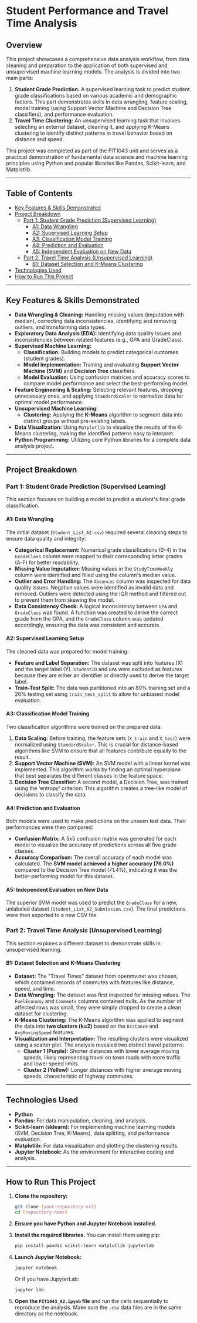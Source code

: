 # Student Performance and Travel Time Analysis

## Overview

This project showcases a comprehensive data analysis workflow, from data cleaning and preparation to the application of both supervised and unsupervised machine learning models. The analysis is divided into two main parts:

1.  **Student Grade Prediction:** A supervised learning task to predict student grade classifications based on various academic and demographic factors. This part demonstrates skills in data wrangling, feature scaling, model training (using Support Vector Machine and Decision Tree classifiers), and performance evaluation.
2.  **Travel Time Clustering:** An unsupervised learning task that involves selecting an external dataset, cleaning it, and applying K-Means clustering to identify distinct patterns in travel behavior based on distance and speed.

This project was completed as part of the FIT1043 unit and serves as a practical demonstration of fundamental data science and machine learning principles using Python and popular libraries like Pandas, Scikit-learn, and Matplotlib.

---

## Table of Contents

- [Key Features & Skills Demonstrated](#key-features--skills-demonstrated)
- [Project Breakdown](#project-breakdown)
  - [Part 1: Student Grade Prediction (Supervised Learning)](#part-1-student-grade-prediction-supervised-learning)
    - [A1: Data Wrangling](#a1-data-wrangling)
    - [A2: Supervised Learning Setup](#a2-supervised-learning-setup)
    - [A3: Classification Model Training](#a3-classification-model-training)
    - [A4: Prediction and Evaluation](#a4-prediction-and-evaluation)
    - [A5: Independent Evaluation on New Data](#a5-independent-evaluation-on-new-data)
  - [Part 2: Travel Time Analysis (Unsupervised Learning)](#part-2-travel-time-analysis-unsupervised-learning)
    - [B1: Dataset Selection and K-Means Clustering](#b1-dataset-selection-and-k-means-clustering)
- [Technologies Used](#technologies-used)
- [How to Run This Project](#how-to-run-this-project)

---

## Key Features & Skills Demonstrated

* **Data Wrangling & Cleaning:** Handling missing values (imputation with median), correcting data inconsistencies, identifying and removing outliers, and transforming data types.
* **Exploratory Data Analysis (EDA):** Identifying data quality issues and inconsistencies between related features (e.g., GPA and GradeClass).
* **Supervised Machine Learning:**
    * **Classification:** Building models to predict categorical outcomes (student grades).
    * **Model Implementation:** Training and evaluating **Support Vector Machine (SVM)** and **Decision Tree** classifiers.
    * **Model Evaluation:** Using confusion matrices and accuracy scores to compare model performance and select the best-performing model.
* **Feature Engineering & Scaling:** Selecting relevant features, dropping unnecessary ones, and applying `StandardScaler` to normalize data for optimal model performance.
* **Unsupervised Machine Learning:**
    * **Clustering:** Applying the **K-Means** algorithm to segment data into distinct groups without pre-existing labels.
* **Data Visualization:** Using `Matplotlib` to visualize the results of the K-Means clustering, making the identified patterns easy to interpret.
* **Python Programming:** Utilizing core Python libraries for a complete data analysis project.

---

## Project Breakdown

### Part 1: Student Grade Prediction (Supervised Learning)

This section focuses on building a model to predict a student's final grade classification.

#### A1: Data Wrangling

The initial dataset (`Student_List_A2.csv`) required several cleaning steps to ensure data quality and integrity:
* **Categorical Replacement:** Numerical grade classifications (0-4) in the `GradeClass` column were mapped to their corresponding letter grades (A-F) for better readability.
* **Missing Value Imputation:** Missing values in the `StudyTimeWeekly` column were identified and filled using the column's median value.
* **Outlier and Error Handling:** The `Absences` column was inspected for data quality issues. Negative values were identified as invalid data and removed. Outliers were detected using the IQR method and filtered out to prevent them from skewing the model.
* **Data Consistency Check:** A logical inconsistency between `GPA` and `GradeClass` was found. A function was created to derive the correct grade from the GPA, and the `GradeClass` column was updated accordingly, ensuring the data was consistent and accurate.

#### A2: Supervised Learning Setup

The cleaned data was prepared for model training:
* **Feature and Label Separation:** The dataset was split into features (X) and the target label (Y). `StudentID` and `GPA` were excluded as features because they are either an identifier or directly used to derive the target label.
* **Train-Test Split:** The data was partitioned into an 80% training set and a 20% testing set using `train_test_split` to allow for unbiased model evaluation.

#### A3: Classification Model Training

Two classification algorithms were trained on the prepared data:

1.  **Data Scaling:** Before training, the feature sets (`X_train` and `X_test`) were normalized using `StandardScaler`. This is crucial for distance-based algorithms like SVM to ensure that all features contribute equally to the result.
2.  **Support Vector Machine (SVM):** An SVM model with a linear kernel was implemented. This algorithm works by finding an optimal hyperplane that best separates the different classes in the feature space.
3.  **Decision Tree Classifier:** A second model, a Decision Tree, was trained using the 'entropy' criterion. This algorithm creates a tree-like model of decisions to classify the data.

#### A4: Prediction and Evaluation

Both models were used to make predictions on the unseen test data. Their performances were then compared:
* **Confusion Matrix:** A 5x5 confusion matrix was generated for each model to visualize the accuracy of predictions across all five grade classes.
* **Accuracy Comparison:** The overall accuracy of each model was calculated. The **SVM model achieved a higher accuracy (76.0%)** compared to the Decision Tree model (71.4%), indicating it was the better-performing model for this dataset.

#### A5: Independent Evaluation on New Data

The superior SVM model was used to predict the `GradeClass` for a new, unlabeled dataset (`Student_List_A2_Submission.csv`). The final predictions were then exported to a new CSV file.

### Part 2: Travel Time Analysis (Unsupervised Learning)

This section explores a different dataset to demonstrate skills in unsupervised learning.

#### B1: Dataset Selection and K-Means Clustering

* **Dataset:** The "Travel Times" dataset from openmv.net was chosen, which contained records of commutes with features like distance, speed, and time.
* **Data Wrangling:** The dataset was first inspected for missing values. The `FuelEconomy` and `Comments` columns contained nulls. As the number of affected rows was small, they were simply dropped to create a clean dataset for clustering.
* **K-Means Clustering:** The K-Means algorithm was applied to segment the data into **two clusters (k=2)** based on the `Distance` and `AvgMovingSpeed` features.
* **Visualization and Interpretation:** The resulting clusters were visualized using a scatter plot. The analysis revealed two distinct travel patterns:
    * **Cluster 1 (Purple):** Shorter distances with lower average moving speeds, likely representing travel on town roads with more traffic and lower speed limits.
    * **Cluster 2 (Yellow):** Longer distances with higher average moving speeds, characteristic of highway commutes.

---

## Technologies Used

* **Python**
* **Pandas:** For data manipulation, cleaning, and analysis.
* **Scikit-learn (sklearn):** For implementing machine learning models (SVM, Decision Tree, K-Means), data splitting, and performance evaluation.
* **Matplotlib:** For data visualization and plotting the clustering results.
* **Jupyter Notebook:** As the environment for interactive coding and analysis.

---

## How to Run This Project

1.  **Clone the repository:**
    ```bash
    git clone [your-repository-url]
    cd [repository-name]
    ```

2.  **Ensure you have Python and Jupyter Notebook installed.**

3.  **Install the required libraries.** You can install them using pip:
    ```bash
    pip install pandas scikit-learn matplotlib jupyterlab
    ```

4.  **Launch Jupyter Notebook:**
    ```bash
    jupyter notebook
    ```
    Or if you have JupyterLab:
    ```bash
    jupyter lab
    ```

5.  **Open the `FIT1043_A2.ipynb` file** and run the cells sequentially to reproduce the analysis. Make sure the `.csv` data files are in the same directory as the notebook.